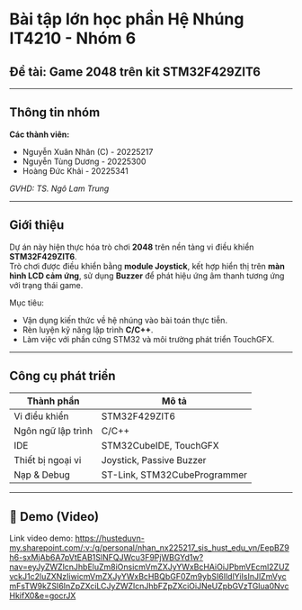 # Bài tập lớn học phần Hệ Nhúng IT4210 - Nhóm 6  
## Đề tài: Game 2048 trên kit STM32F429ZIT6

---
## Thông tin nhóm
  
**Các thành viên:**

-  Nguyễn Xuân Nhân (C) - 20225217  
-  Nguyễn Tùng Dương - 20225300
-  Hoàng Đức Khải - 20225341

_GVHD: TS. Ngô Lam Trung_

---

##  Giới thiệu

Dự án này hiện thực hóa trò chơi **2048** trên nền tảng vi điều khiển **STM32F429ZIT6**.  
Trò chơi được điều khiển bằng **module Joystick**, kết hợp hiển thị trên **màn hình LCD cảm ứng**, sử dụng **Buzzer** để phát hiệu ứng âm thanh tương ứng với trạng thái game.

Mục tiêu:
- Vận dụng kiến thức về hệ nhúng vào bài toán thực tiễn.
- Rèn luyện kỹ năng lập trình **C/C++**.
- Làm việc với phần cứng STM32 và môi trường phát triển TouchGFX.

---

## Công cụ phát triển

| Thành phần               | Mô tả                        |
|-------------------------|------------------------------|
| Vi điều khiển           | STM32F429ZIT6                |
| Ngôn ngữ lập trình      | C/C++                        |
| IDE                     | STM32CubeIDE, TouchGFX       |
| Thiết bị ngoại vi       | Joystick, Passive Buzzer               |
| Nạp & Debug             | ST-Link, STM32CubeProgrammer |

---

## 🎥 Demo (Video)
Link video demo: https://husteduvn-my.sharepoint.com/:v:/g/personal/nhan_nx225217_sis_hust_edu_vn/EepBZ9h6-sxMjAb6A7pVtEAB1SlNFQJWcu3F9PjWBGYd1w?nav=eyJyZWZlcnJhbEluZm8iOnsicmVmZXJyYWxBcHAiOiJPbmVEcml2ZUZvckJ1c2luZXNzIiwicmVmZXJyYWxBcHBQbGF0Zm9ybSI6IldlYiIsInJlZmVycmFsTW9kZSI6InZpZXciLCJyZWZlcnJhbFZpZXciOiJNeUZpbGVzTGlua0NvcHkifX0&e=gocrJX
